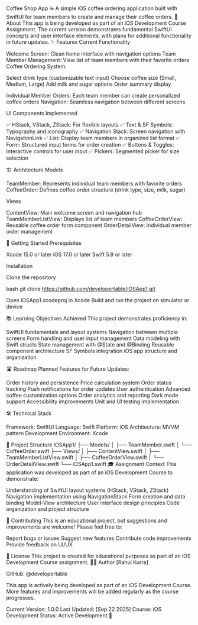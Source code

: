 Coffee Shop App ☕
A simple iOS coffee ordering application built with SwiftUI for team members to create and manage their coffee orders.
📱 About
This app is being developed as part of an iOS Development Course Assignment. The current version demonstrates fundamental SwiftUI concepts and user interface elements, with plans for additional functionality in future updates.
✨ Features
Current Functionality

Welcome Screen: Clean home interface with navigation options
Team Member Management: View list of team members with their favorite orders
Coffee Ordering System:

Select drink type (customizable text input)
Choose coffee size (Small, Medium, Large)
Add milk and sugar options
Order summary display


Individual Member Orders: Each team member can create personalized coffee orders
Navigation: Seamless navigation between different screens

UI Components Implemented

✅ HStack, VStack, ZStack: For flexible layouts
✅ Text & SF Symbols: Typography and iconography
✅ Navigation Stack: Screen navigation with NavigationLink
✅ List: Display team members in organized list format
✅ Form: Structured input forms for order creation
✅ Buttons & Toggles: Interactive controls for user input
✅ Pickers: Segmented picker for size selection

🏗️ Architecture
Models

TeamMember: Represents individual team members with favorite orders
CoffeeOrder: Defines coffee order structure (drink type, size, milk, sugar)

Views

ContentView: Main welcome screen and navigation hub
TeamMemberListView: Displays list of team members
CoffeeOrderView: Reusable coffee order form component
OrderDetailView: Individual member order management

🚀 Getting Started
Prerequisites

Xcode 15.0 or later
iOS 17.0 or later
Swift 5.9 or later

Installation

Clone the repository

bash   git clone https://github.com/developertable/iOSApp1.git

Open iOSApp1.xcodeproj in Xcode
Build and run the project on simulator or device

📚 Learning Objectives Achieved
This project demonstrates proficiency in:

SwiftUI fundamentals and layout systems
Navigation between multiple screens
Form handling and user input management
Data modeling with Swift structs
State management with @State and @Binding
Reusable component architecture
SF Symbols integration
iOS app structure and organization

🛣️ Roadmap
Planned Features for Future Updates:

 Order history and persistence
 Price calculation system
 Order status tracking
 Push notifications for order updates
 User authentication
 Advanced coffee customization options
 Order analytics and reporting
 Dark mode support
 Accessibility improvements
 Unit and UI testing implementation

🛠️ Technical Stack

Framework: SwiftUI
Language: Swift
Platform: iOS
Architecture: MVVM pattern
Development Environment: Xcode

📄 Project Structure
iOSApp1/
├── Models/
│   ├── TeamMember.swift
│   └── CoffeeOrder.swift
├── Views/
│   ├── ContentView.swift
│   ├── TeamMemberListView.swift
│   ├── CoffeeOrderView.swift
│   └── OrderDetailView.swift
└── iOSApp1.swift
🎓 Assignment Context
This application was developed as part of an iOS Development Course to demonstrate:

Understanding of SwiftUI layout systems (HStack, VStack, ZStack)
Navigation implementation using NavigationStack
Form creation and data binding
Model-View architecture
User interface design principles
Code organization and project structure

🤝 Contributing
This is an educational project, but suggestions and improvements are welcome! Please feel free to:

Report bugs or issues
Suggest new features
Contribute code improvements
Provide feedback on UI/UX

📝 License
This project is created for educational purposes as part of an iOS Development Course assignment.
👨‍💻 Author
[Rahul Kurra]

GitHub: @developertable


This app is actively being developed as part of an iOS Development Course. More features and improvements will be added regularly as the course progresses.

Current Version: 1.0.0
Last Updated: [Sep 22 2025]
Course: iOS Development
Status: Active Development 🚧
